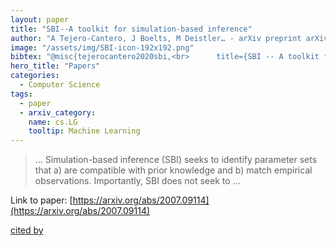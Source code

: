 ```yaml
---
layout: paper
title: "SBI--A toolkit for simulation-based inference"
author: "A Tejero-Cantero, J Boelts, M Deistler… - arXiv preprint arXiv …, 2020 - arxiv.org"
image: "/assets/img/SBI-icon-192x192.png"
bibtex: "@misc{tejerocantero2020sbi,<br>      title={SBI -- A toolkit for simulation-based inference}, <br>      author={Alvaro Tejero-Cantero and Jan Boelts and Michael Deistler and Jan-Matthis Lueckmann and Conor Durkan and Pedro J. Gonçalves and David S. Greenberg and Jakob H. Macke},<br>      year={2020},<br>      eprint={2007.09114},<br>      archivePrefix={arXiv},<br>      primaryClass={cs.LG}<br>}"
hero_title: "Papers"
categories:
  - Computer Science
tags:
  - paper
  - arxiv_category:
    name: cs.LG
    tooltip: Machine Learning
---
```

>… Simulation-based inference (SBI) seeks to identify parameter sets that a) are compatible with prior knowledge and b) match empirical observations. Importantly, SBI does not seek to …

Link to paper: [https://arxiv.org/abs/2007.09114](https://arxiv.org/abs/2007.09114)

[cited by](https://scholar.google.com/scholar?cites=3698931000465690656&as_sdt=2005&sciodt=0,5&hl=en&num=20)
